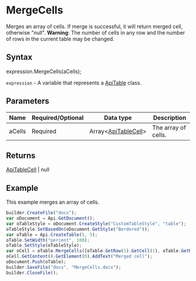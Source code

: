 # MergeCells

Merges an array of cells. If merge is successful, it will return merged cell, otherwise "null". **Warning**: The number of cells in any row and the number of rows in the current table may be changed.

## Syntax

expression.MergeCells(aCells);

`expression` - A variable that represents a [ApiTable](../ApiTable.md) class.

## Parameters

| **Name** | **Required/Optional** | **Data type** | **Description** |
| ------------- | ------------- | ------------- | ------------- |
| aCells | Required | Array<[ApiTableCell](../../ApiTableCell/ApiTableCell.md)> | The array of cells. |

## Returns

[ApiTableCell](../../ApiTableCell/ApiTableCell.md) &#124; null

## Example

This example merges an array of cells.

```javascript
builder.CreateFile("docx");
var oDocument = Api.GetDocument();
var oTableStyle = oDocument.CreateStyle("CustomTableStyle", "table");
oTableStyle.SetBasedOn(oDocument.GetStyle("Bordered"));
var oTable = Api.CreateTable(5, 5);
oTable.SetWidth("percent", 100);
oTable.SetStyle(oTableStyle);
var oCell = oTable.MergeCells([oTable.GetRow(1).GetCell(1), oTable.GetRow(1).GetCell(2), oTable.GetRow(2).GetCell(1), oTable.GetRow(2).GetCell(2)]);
oCell.GetContent().GetElement(0).AddText("Merged cell");
oDocument.Push(oTable);
builder.SaveFile("docx", "MergeCells.docx");
builder.CloseFile();
```